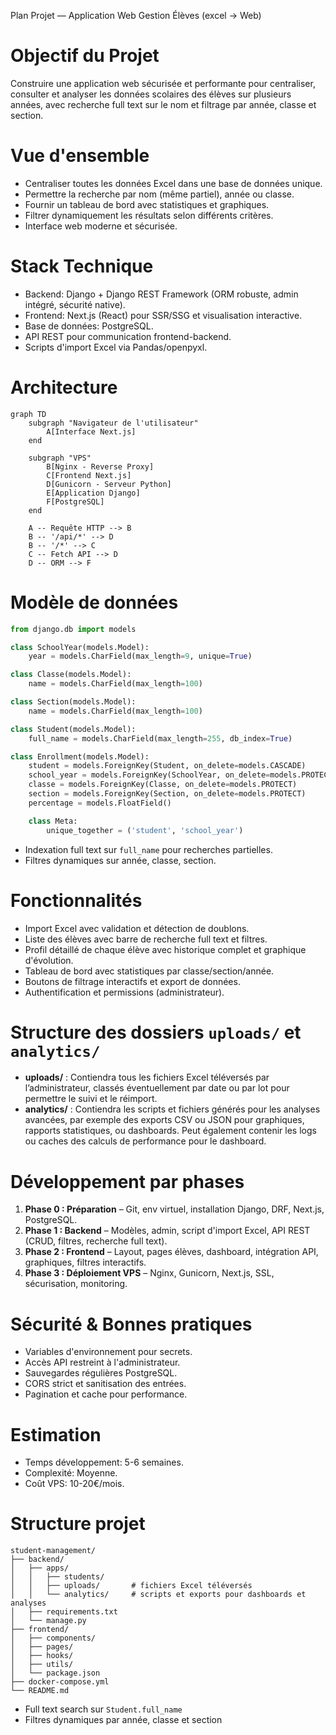 Plan Projet — Application Web Gestion Élèves (excel → Web)

# Objectif du Projet

Construire une application web sécurisée et performante pour centraliser, consulter et analyser les données scolaires des élèves sur plusieurs années, avec recherche full text sur le nom et filtrage par année, classe et section.

# Vue d'ensemble

* Centraliser toutes les données Excel dans une base de données unique.
* Permettre la recherche par nom (même partiel), année ou classe.
* Fournir un tableau de bord avec statistiques et graphiques.
* Filtrer dynamiquement les résultats selon différents critères.
* Interface web moderne et sécurisée.

# Stack Technique

* Backend: Django + Django REST Framework (ORM robuste, admin intégré, sécurité native).
* Frontend: Next.js (React) pour SSR/SSG et visualisation interactive.
* Base de données: PostgreSQL.
* API REST pour communication frontend-backend.
* Scripts d'import Excel via Pandas/openpyxl.

# Architecture

```mermaid
graph TD
    subgraph "Navigateur de l'utilisateur"
        A[Interface Next.js]
    end

    subgraph "VPS"
        B[Nginx - Reverse Proxy]
        C[Frontend Next.js]
        D[Gunicorn - Serveur Python]
        E[Application Django]
        F[PostgreSQL]
    end

    A -- Requête HTTP --> B
    B -- '/api/*' --> D
    B -- '/*' --> C
    C -- Fetch API --> D
    D -- ORM --> F
```

# Modèle de données

```python
from django.db import models

class SchoolYear(models.Model):
    year = models.CharField(max_length=9, unique=True)

class Classe(models.Model):
    name = models.CharField(max_length=100)

class Section(models.Model):
    name = models.CharField(max_length=100)

class Student(models.Model):
    full_name = models.CharField(max_length=255, db_index=True)

class Enrollment(models.Model):
    student = models.ForeignKey(Student, on_delete=models.CASCADE)
    school_year = models.ForeignKey(SchoolYear, on_delete=models.PROTECT)
    classe = models.ForeignKey(Classe, on_delete=models.PROTECT)
    section = models.ForeignKey(Section, on_delete=models.PROTECT)
    percentage = models.FloatField()

    class Meta:
        unique_together = ('student', 'school_year')
```

* Indexation full text sur `full_name` pour recherches partielles.
* Filtres dynamiques sur année, classe, section.

# Fonctionnalités

* Import Excel avec validation et détection de doublons.
* Liste des élèves avec barre de recherche full text et filtres.
* Profil détaillé de chaque élève avec historique complet et graphique d'évolution.
* Tableau de bord avec statistiques par classe/section/année.
* Boutons de filtrage interactifs et export de données.
* Authentification et permissions (administrateur).

# Structure des dossiers `uploads/` et `analytics/`

* **uploads/** : Contiendra tous les fichiers Excel téléversés par l’administrateur, classés éventuellement par date ou par lot pour permettre le suivi et le réimport.
* **analytics/** : Contiendra les scripts et fichiers générés pour les analyses avancées, par exemple des exports CSV ou JSON pour graphiques, rapports statistiques, ou dashboards. Peut également contenir les logs ou caches des calculs de performance pour le dashboard.

# Développement par phases

1. **Phase 0 : Préparation** – Git, env virtuel, installation Django, DRF, Next.js, PostgreSQL.
2. **Phase 1 : Backend** – Modèles, admin, script d'import Excel, API REST (CRUD, filtres, recherche full text).
3. **Phase 2 : Frontend** – Layout, pages élèves, dashboard, intégration API, graphiques, filtres interactifs.
4. **Phase 3 : Déploiement VPS** – Nginx, Gunicorn, Next.js, SSL, sécurisation, monitoring.

# Sécurité & Bonnes pratiques

* Variables d'environnement pour secrets.
* Accès API restreint à l'administrateur.
* Sauvegardes régulières PostgreSQL.
* CORS strict et sanitisation des entrées.
* Pagination et cache pour performance.

# Estimation

* Temps développement: 5-6 semaines.
* Complexité: Moyenne.
* Coût VPS: 10-20€/mois.

# Structure projet

```
student-management/
├── backend/
│   ├── apps/
│   │   ├── students/
│   │   ├── uploads/       # fichiers Excel téléversés
│   │   └── analytics/     # scripts et exports pour dashboards et analyses
│   ├── requirements.txt
│   └── manage.py
├── frontend/
│   ├── components/
│   ├── pages/
│   ├── hooks/
│   ├── utils/
│   └── package.json
├── docker-compose.yml
└── README.md
```

* Full text search sur `Student.full_name`
* Filtres dynamiques par année, classe et section
